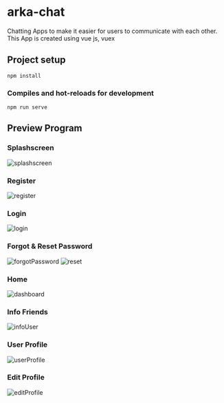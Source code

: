 # arka-chat
Chatting Apps to make it easier for users to communicate with each other. This App is created using vue js, vuex

## Project setup
```
npm install
```

### Compiles and hot-reloads for development
```
npm run serve
```

## Preview Program
### Splashscreen
![splashscreen](https://user-images.githubusercontent.com/47838819/95406379-7331c600-0944-11eb-9766-5f806150223f.PNG)
### Register
![register](https://user-images.githubusercontent.com/47838819/95406372-71680280-0944-11eb-86ac-f563440256e5.PNG)
### Login
![login](https://user-images.githubusercontent.com/47838819/95406368-7036d580-0944-11eb-9d36-b38432bbdb4f.PNG)
### Forgot & Reset Password
![forgotPassword](https://user-images.githubusercontent.com/47838819/95406361-6f05a880-0944-11eb-957f-ab52726cae08.PNG)
![reset](https://user-images.githubusercontent.com/47838819/95406375-72992f80-0944-11eb-9a2a-87c41ca9b815.PNG)
### Home
![dashboard](https://user-images.githubusercontent.com/47838819/95406354-6ca34e80-0944-11eb-8103-21074f1873f7.PNG)
### Info Friends
![infoUser](https://user-images.githubusercontent.com/47838819/95406364-6f9e3f00-0944-11eb-8b8c-f51a9a915bf8.PNG)
### User Profile
![userProfile](https://user-images.githubusercontent.com/47838819/95406380-73ca5c80-0944-11eb-837b-40f12d352947.PNG)
### Edit Profile
![editProfile](https://user-images.githubusercontent.com/47838819/95406357-6dd47b80-0944-11eb-8784-07582b2261f0.PNG)
